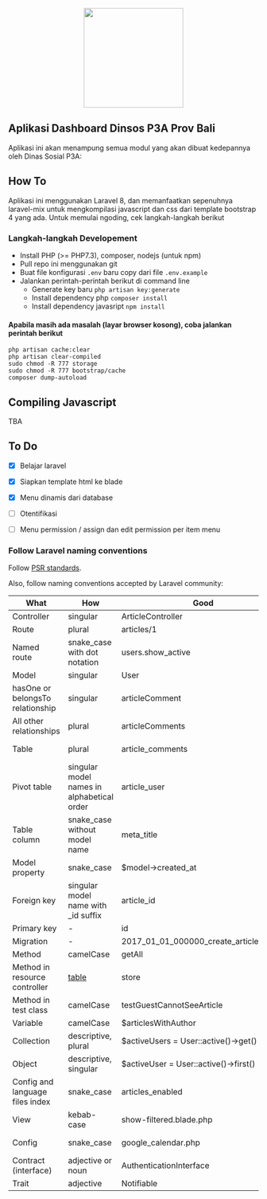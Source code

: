 
<p align="center"><a href="https://dissosp3a.baliprov.go.id/" target="_blank"><img src="https://upload.wikimedia.org/wikipedia/commons/1/10/Coat_of_arms_of_Bali.svg" width="200"></a></p>

## Aplikasi Dashboard Dinsos P3A Prov Bali

Aplikasi ini akan menampung semua modul yang akan dibuat kedepannya oleh Dinas Sosial P3A:

## How To

Aplikasi ini menggunakan Laravel 8, dan memanfaatkan sepenuhnya laravel-mix untuk mengkompilasi javascript dan css dari template bootstrap 4 yang ada.
Untuk memulai ngoding, cek langkah-langkah berikut

### Langkah-langkah Developement

- Install PHP (>= PHP7.3), composer, nodejs (untuk npm)
- Pull repo ini menggunakan git
- Buat file konfigurasi ```.env``` baru copy dari file ```.env.example```
- Jalankan perintah-perintah berikut di command line
  - Generate key baru ```php artisan key:generate```
  - Install dependency php ```composer install``` 
  - Install dependency javasript ```npm install```

#### Apabila masih ada masalah (layar browser kosong), coba jalankan perintah berikut
```
php artisan cache:clear
php artisan clear-compiled
sudo chmod -R 777 storage
sudo chmod -R 777 bootstrap/cache
composer dump-autoload
```

## Compiling Javascript
TBA

## To Do

- [x] Belajar laravel
- [x] Siapkan template html ke blade
- [x] Menu dinamis dari database
- [ ] Otentifikasi
- [ ] Menu permission / assign dan edit permission per item menu


### **Follow Laravel naming conventions**

 Follow [PSR standards](http://www.php-fig.org/psr/psr-2/).
 
 Also, follow naming conventions accepted by Laravel community:

What | How | Good | Bad
------------ | ------------- | ------------- | -------------
Controller | singular | ArticleController | ~~ArticlesController~~
Route | plural | articles/1 | ~~article/1~~
Named route | snake_case with dot notation | users.show_active | ~~users.show-active, show-active-users~~
Model | singular | User | ~~Users~~
hasOne or belongsTo relationship | singular | articleComment | ~~articleComments, article_comment~~
All other relationships | plural | articleComments | ~~articleComment, article_comments~~
Table | plural | article_comments | ~~article_comment, articleComments~~
Pivot table | singular model names in alphabetical order | article_user | ~~user_article, articles_users~~
Table column | snake_case without model name | meta_title | ~~MetaTitle; article_meta_title~~
Model property | snake_case | $model->created_at | ~~$model->createdAt~~
Foreign key | singular model name with _id suffix | article_id | ~~ArticleId, id_article, articles_id~~
Primary key | - | id | ~~custom_id~~
Migration | - | 2017_01_01_000000_create_articles_table | ~~2017_01_01_000000_articles~~
Method | camelCase | getAll | ~~get_all~~
Method in resource controller | [table](https://laravel.com/docs/master/controllers#resource-controllers) | store | ~~saveArticle~~
Method in test class | camelCase | testGuestCannotSeeArticle | ~~test_guest_cannot_see_article~~
Variable | camelCase | $articlesWithAuthor | ~~$articles_with_author~~
Collection | descriptive, plural | $activeUsers = User::active()->get() | ~~$active, $data~~
Object | descriptive, singular | $activeUser = User::active()->first() | ~~$users, $obj~~
Config and language files index | snake_case | articles_enabled | ~~ArticlesEnabled; articles-enabled~~
View | kebab-case | show-filtered.blade.php | ~~showFiltered.blade.php, show_filtered.blade.php~~
Config | snake_case | google_calendar.php | ~~googleCalendar.php, google-calendar.php~~
Contract (interface) | adjective or noun | AuthenticationInterface | ~~Authenticatable, IAuthentication~~
Trait | adjective | Notifiable | ~~NotificationTrait~~